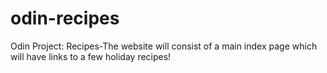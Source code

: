 # odin-recipes
Odin Project: Recipes-The website will consist of a main index page which will have links to a few holiday recipes!
